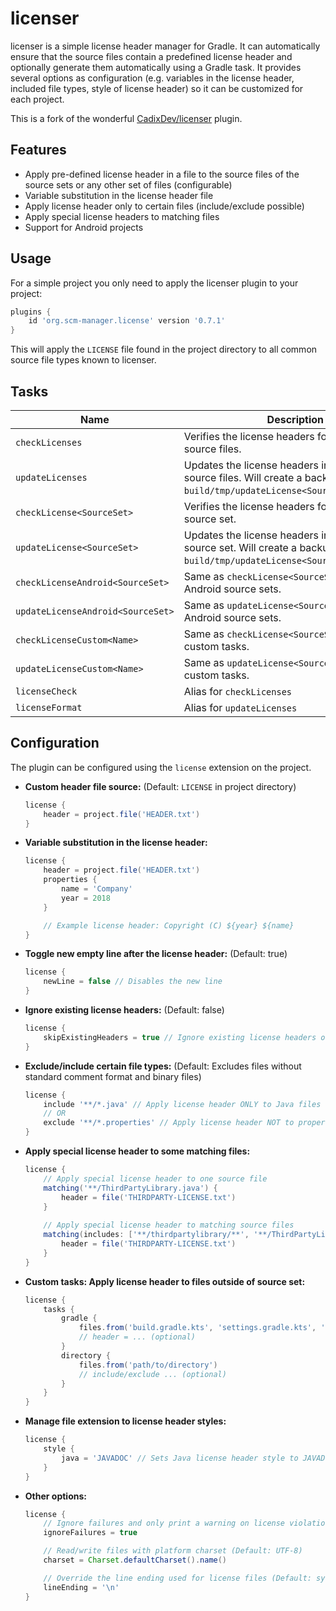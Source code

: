 # licenser
licenser is a simple license header manager for Gradle. It can automatically ensure that the source files contain a predefined license header and optionally generate them automatically using a Gradle task. It provides several options as configuration (e.g. variables in the license header, included file types, style of license header) so it can be customized for each project.

This is a fork of the wonderful [CadixDev/licenser](https://github.com/CadixDev/licenser) plugin.

## Features
- Apply pre-defined license header in a file to the source files of the source sets or any other set of files (configurable)
- Variable substitution in the license header file
- Apply license header only to certain files (include/exclude possible)
- Apply special license headers to matching files  
- Support for Android projects

## Usage
For a simple project you only need to apply the licenser plugin to your project:

```gradle
plugins {
    id 'org.scm-manager.license' version '0.7.1'
}
```

This will apply the `LICENSE` file found in the project directory to all common source file types known to licenser.


## Tasks
|Name|Description|
|----|-----------|
|`checkLicenses`|Verifies the license headers for the selected source files.|
|`updateLicenses`|Updates the license headers in the selected source files. Will create a backup in `build/tmp/updateLicense<SourceSet>/original`.|
|`checkLicense<SourceSet>`|Verifies the license headers for the specified source set.|
|`updateLicense<SourceSet>`|Updates the license headers in the specified source set. Will create a backup in `build/tmp/updateLicense<SourceSet>/original`.|
|`checkLicenseAndroid<SourceSet>`|Same as `checkLicense<SourceSet>`, but for Android source sets.|
|`updateLicenseAndroid<SourceSet>`|Same as `updateLicense<SourceSet>`, but for Android source sets.|
|`checkLicenseCustom<Name>`|Same as `checkLicense<SourceSet>`, but for custom tasks.|
|`updateLicenseCustom<Name>`|Same as `updateLicense<SourceSet>`, but for custom tasks.|
|`licenseCheck`|Alias for `checkLicenses`|
|`licenseFormat`|Alias for `updateLicenses`|

## Configuration
The plugin can be configured using the `license` extension on the project.

- **Custom header file source:** (Default: `LICENSE` in project directory)

    ```gradle
    license {
        header = project.file('HEADER.txt')
    }
    ```

- **Variable substitution in the license header:**

    ```gradle
    license {
        header = project.file('HEADER.txt')
        properties {
            name = 'Company'
            year = 2018
        }

        // Example license header: Copyright (C) ${year} ${name}
    }
    ```

- **Toggle new empty line after the license header:** (Default: true)

    ```gradle
    license {
        newLine = false // Disables the new line
    }
    ```
- **Ignore existing license headers:** (Default: false)

    ```gradle
    license {
        skipExistingHeaders = true // Ignore existing license headers on files
    }
    ```
- **Exclude/include certain file types:** (Default: Excludes files without standard comment format and binary files)

    ```gradle
    license {
        include '**/*.java' // Apply license header ONLY to Java files
        // OR
        exclude '**/*.properties' // Apply license header NOT to properties files
    }
    ```
- **Apply special license header to some matching files:**

    ```gradle
    license {
        // Apply special license header to one source file
        matching('**/ThirdPartyLibrary.java') {
            header = file('THIRDPARTY-LICENSE.txt')
        }
        
        // Apply special license header to matching source files
        matching(includes: ['**/thirdpartylibrary/**', '**/ThirdPartyLibrary.java']) {
            header = file('THIRDPARTY-LICENSE.txt')
        }
    }
    ```
- **Custom tasks: Apply license header to files outside of source set:**

    ```gradle
    license {
        tasks {
            gradle {
                files.from('build.gradle.kts', 'settings.gradle.kts', 'gradle.properties')
                // header = ... (optional)
            }
            directory {
                files.from('path/to/directory')
                // include/exclude ... (optional)
            }
        }
    }
    ```

- **Manage file extension to license header styles:**

    ```gradle
    license {
        style {
            java = 'JAVADOC' // Sets Java license header style to JAVADOC (/**)
        }
    }
    ```
- **Other options:**

    ```gradle
    license {
        // Ignore failures and only print a warning on license violations
        ignoreFailures = true

        // Read/write files with platform charset (Default: UTF-8)
        charset = Charset.defaultCharset().name()
  
        // Override the line ending used for license files (Default: system line ending)
        lineEnding = '\n'
    }

